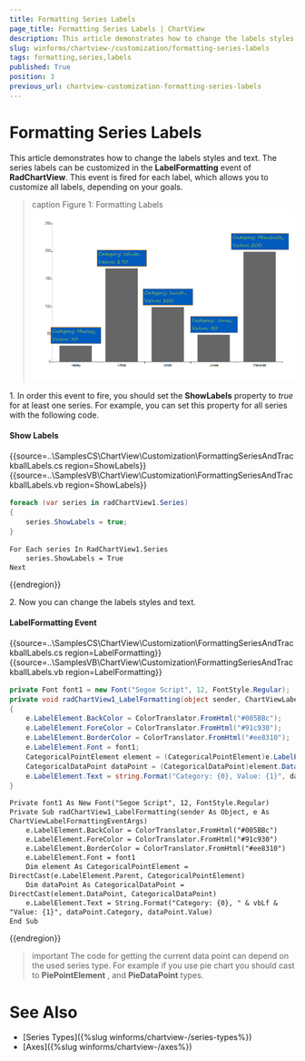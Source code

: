```yaml
---
title: Formatting Series Labels
page_title: Formatting Series Labels | ChartView
description: This article demonstrates how to change the labels styles and text. The series labels can be customized in the LabelFormatting event of RadChartView.
slug: winforms/chartview-/customization/formatting-series-labels
tags: formatting,series,labels
published: True
position: 3
previous_url: chartview-customization-formatting-series-labels
---
```


# Formatting Series Labels

This article demonstrates how to change the labels styles and text. The series labels can be customized in the __LabelFormatting__ event of __RadChartView__. This event is fired for each label, which allows you to customize all labels, depending on your goals.

>caption Figure 1: Formatting Labels
![chartview-customization-formatting-series-labels 001](images/chartview-customization-formatting-series-labels001.png)

1\. In order this event to fire, you should set the __ShowLabels__ property to *true* for at least one series. For example, you can set this property for all series with the following code. 

#### Show Labels

{{source=..\SamplesCS\ChartView\Customization\FormattingSeriesAndTrackballLabels.cs region=ShowLabels}} 
{{source=..\SamplesVB\ChartView\Customization\FormattingSeriesAndTrackballLabels.vb region=ShowLabels}} 

````C#
foreach (var series in radChartView1.Series)
{
    series.ShowLabels = true;
}

````
````VB.NET
For Each series In RadChartView1.Series
    series.ShowLabels = True
Next

````

{{endregion}} 
 

2\. Now you can change the labels styles and text. 

#### LabelFormatting Event

{{source=..\SamplesCS\ChartView\Customization\FormattingSeriesAndTrackballLabels.cs region=LabelFormatting}} 
{{source=..\SamplesVB\ChartView\Customization\FormattingSeriesAndTrackballLabels.vb region=LabelFormatting}} 

````C#
private Font font1 = new Font("Segoe Script", 12, FontStyle.Regular);
private void radChartView1_LabelFormatting(object sender, ChartViewLabelFormattingEventArgs e)
{
    e.LabelElement.BackColor = ColorTranslator.FromHtml("#005BBc");
    e.LabelElement.ForeColor = ColorTranslator.FromHtml("#91c930");
    e.LabelElement.BorderColor = ColorTranslator.FromHtml("#ee8310");
    e.LabelElement.Font = font1;
    CategoricalPointElement element = (CategoricalPointElement)e.LabelElement.Parent;
    CategoricalDataPoint dataPoint = (CategoricalDataPoint)element.DataPoint;
    e.LabelElement.Text = string.Format("Category: {0}, Value: {1}", dataPoint.Category, dataPoint.Value);
}

````
````VB.NET
Private font1 As New Font("Segoe Script", 12, FontStyle.Regular)
Private Sub radChartView1_LabelFormatting(sender As Object, e As ChartViewLabelFormattingEventArgs)
    e.LabelElement.BackColor = ColorTranslator.FromHtml("#005BBc")
    e.LabelElement.ForeColor = ColorTranslator.FromHtml("#91c930")
    e.LabelElement.BorderColor = ColorTranslator.FromHtml("#ee8310")
    e.LabelElement.Font = font1
    Dim element As CategoricalPointElement = DirectCast(e.LabelElement.Parent, CategoricalPointElement)
    Dim dataPoint As CategoricalDataPoint = DirectCast(element.DataPoint, CategoricalDataPoint)
    e.LabelElement.Text = String.Format("Category: {0}, " & vbLf & "Value: {1}", dataPoint.Category, dataPoint.Value)
End Sub

````

{{endregion}}

>important The code for getting the current data point can depend on the used series type. For example if you use pie chart you should cast to __PiePointElement__ , and __PieDataPoint__ types.
>

# See Also

* [Series Types]({%slug winforms/chartview-/series-types%})
* [Axes]({%slug winforms/chartview-/axes%})


